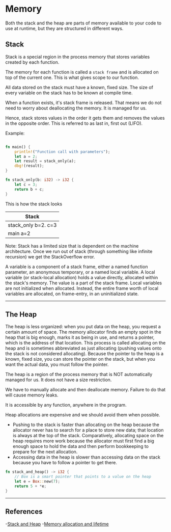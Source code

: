 # Memory

Both the stack and the heap are parts of memory available to your code to use at runtime, but they are structured in different ways. 

## Stack

Stack is a special region in the process memory that stores variables created by each function.

The memory for each function is called a `stack frame` and is allocated on top of the current one. This is what gives scope to our function. 

All data stored on the stack must have a known, fixed size. The size of every variable on the stack has to be known at compile time.

When a function exists, it's stack frame is released. That means we do not need to worry about deallocating the memory. It is managed for us.

Hence, stack stores values in the order it gets them and removes the values in the opposite order. This is referred to as last in, first out (LIFO).

Example:

```rust

fn main() {
    println!("Function call with parameters");
    let a = 2;
    let result = stack_only(a);
    dbg!(result);
}

fn stack_only(b: i32) -> i32 {
    let c = 3;
    return b + c;
}
```

This is how the stack looks

| Stack |
|-----  |
| stack_only b=2. c=3 |
| main a=2|

Note: Stack has a limited size that is dependent on the machine architecture. 
Once we run out of stack (through something like infinite recursion) we get the StackOverflow error.


A variable is a component of a stack frame, either a named function parameter, an anonymous temporary, or a named local variable.
A local variable (or stack-local allocation) holds a value directly, allocated within the stack's memory. The value is a part of the stack frame.
Local variables are not initialized when allocated. Instead, the entire frame worth of local variables are allocated, on frame-entry, in an uninitialized state.

---------

## The Heap

The heap is less organized: when you put data on the heap, you request a certain amount of space. The memory allocator finds an empty spot in the heap that is big enough, marks it as being in use, and returns a pointer, which is the address of that location. This process is called allocating on the heap and is sometimes abbreviated as just allocating (pushing values onto the stack is not considered allocating). Because the pointer to the heap is a known, fixed size, you can store the pointer on the stack, but when you want the actual data, you must follow the pointer. 

The heap is a region of the process memory that is NOT automatically managed for us. It does not have a size restriction.

We have to manually allocate and then deallocate memory. Failure to do that will cause memory leaks.

It is accessible by any function, anywhere in the program.

Heap allocations are expensive and we should avoid them when possible. 
- Pushing to the stack is faster than allocating on the heap because the allocator never has to search for a place to store new data; that location is always at the top of the stack. Comparatively, allocating space on the heap requires more work because the allocator must first find a big enough space to hold the data and then perform bookkeeping to prepare for the next allocation.
- Accessing data in the heap is slower than accessing data on the stack because you have to follow a pointer to get there. 

```rust
fn stack_and_heap() -> i32 {
    // Box is a smart pointer that points to a value on the heap
    let e = Box::new(7);
    return 5 + *e;
}

```

----------
## References
-[Stack and Heap](https://doc.rust-lang.org/book/ch04-01-what-is-ownership.html#the-stack-and-the-heap)
-[Memory allocation and lifetime](https://doc.rust-lang.org/reference/memory-allocation-and-lifetime.html)

